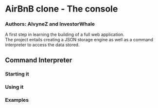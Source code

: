 # AirBnB clone - The console
### Authors: AlvyneZ and InvestorWhale

A first step in learning the building of a full web application.  
The project entails creating a JSON storage engine as well as a
 command interpreter to access the data stored.  

## Command Interpreter
### Starting it

### Using it

### Examples
